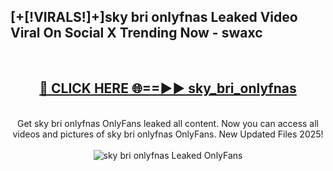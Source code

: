 <h2>[+[!VIRALS!]+]sky bri onlyfnas Leaked Video Viral On Social X Trending Now - swaxc</h2>
<br>
<div align="center">
<h2><a href="https://libra.edu.pl?sky_bri_onlyfnas" rel="nofollow">🔴 CLICK HERE 🌐==►► sky_bri_onlyfnas</a></h2>
<br>
Get sky bri onlyfnas OnlyFans leaked all content. Now you can access all videos and pictures of sky bri onlyfnas OnlyFans. New Updated Files 2025!
<br>
<br>
<a href="https://libra.edu.pl?sky_bri_onlyfnas" rel="nofollow" data-target="animated-image.originalLink"><img src="https://i.ibb.co.com/WyWwxjT/player-gif2.gif" alt="sky bri onlyfnas Leaked OnlyFans" style="max-width: 100%; display: inline-block;" data-target="animated-image.originalImage"></a>
</div>
<br>